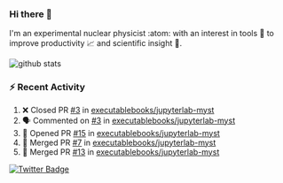 ### Hi there 👋 

I'm an experimental nuclear physicist :atom: with an interest in tools :wrench: to improve productivity :chart_with_upwards_trend: and scientific insight :telescope:.

![github stats](https://github-readme-stats.vercel.app/api?username=agoose77&show_icons=true&hide_rank=true&hide_title=true&bg_color=30,e76445,904e95&text_color=efe3ec&icon_color=efe3ec)
<!--
**agoose77/agoose77** is a ✨ _special_ ✨ repository because its `README.md` (this file) appears on your GitHub profile.

Here are some ideas to get you started:

- 🔭 I’m currently working on ...
- 🌱 I’m currently learning ...
- 👯 I’m looking to collaborate on ...
- 🤔 I’m looking for help with ...
- 💬 Ask me about ...
- 📫 How to reach me: ...
- 😄 Pronouns: ...
- ⚡ Fun fact: ...
-->

### :zap: Recent Activity
<!--START_SECTION:activity-->
1. ❌ Closed PR [#3](https://github.com/executablebooks/jupyterlab-myst/pull/3) in [executablebooks/jupyterlab-myst](https://github.com/executablebooks/jupyterlab-myst)
2. 🗣 Commented on [#3](https://github.com/executablebooks/jupyterlab-myst/issues/3) in [executablebooks/jupyterlab-myst](https://github.com/executablebooks/jupyterlab-myst)
3. 💪 Opened PR [#15](https://github.com/executablebooks/jupyterlab-myst/pull/15) in [executablebooks/jupyterlab-myst](https://github.com/executablebooks/jupyterlab-myst)
4. 🎉 Merged PR [#7](https://github.com/executablebooks/jupyterlab-myst/pull/7) in [executablebooks/jupyterlab-myst](https://github.com/executablebooks/jupyterlab-myst)
5. 🎉 Merged PR [#13](https://github.com/executablebooks/jupyterlab-myst/pull/13) in [executablebooks/jupyterlab-myst](https://github.com/executablebooks/jupyterlab-myst)
<!--END_SECTION:activity-->


[![Twitter Badge](https://img.shields.io/twitter/follow/agoose77?style=flat-square&logo=Twitter&logoColor=white&color=cornflowerblue)](https://twitter.com/agoose77)
